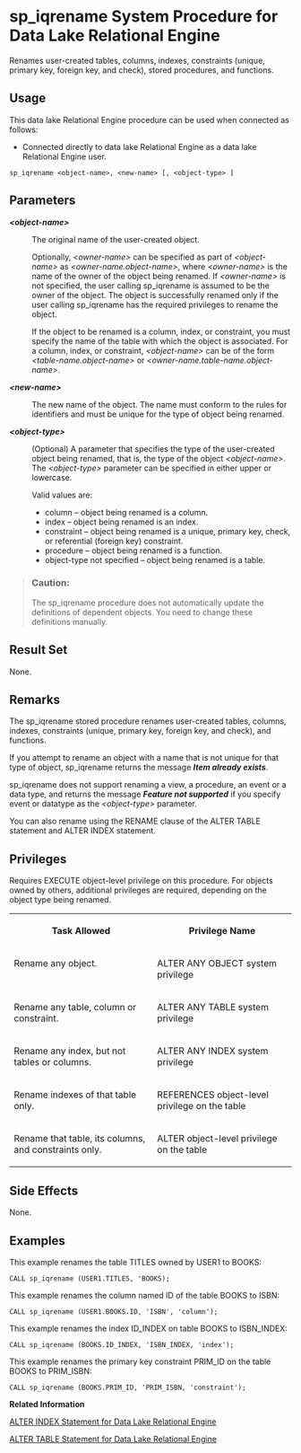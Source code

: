 <!-- loioa5b3c32384f210159da494759a709b3c -->

# sp\_iqrename System Procedure for Data Lake Relational Engine

Renames user-created tables, columns, indexes, constraints \(unique, primary key, foreign key, and check\), stored procedures, and functions.



<a name="loioa5b3c32384f210159da494759a709b3c__section_umy_gqn_14b"/>

## Usage

This data lake Relational Engine procedure can be used when connected as follows:

-   Connected directly to data lake Relational Engine as a data lake Relational Engine user.



```
sp_iqrename <object-name>, <new-name> [, <object-type> ]
```



<a name="loioa5b3c32384f210159da494759a709b3c__iq_refbb_1727"/>

## Parameters


<dl>
<dt><b>

*<object-name\>*

</b></dt>
<dd>

The original name of the user-created object.

Optionally, *<owner-name\>* can be specified as part of *<object-name\>* as *<owner-name.object-name\>*, where *<owner-name\>* is the name of the owner of the object being renamed. If *<owner-name\>* is not specified, the user calling sp\_iqrename is assumed to be the owner of the object. The object is successfully renamed only if the user calling sp\_iqrename has the required privileges to rename the object.

If the object to be renamed is a column, index, or constraint, you must specify the name of the table with which the object is associated. For a column, index, or constraint, *<object-name\>* can be of the form *<table-name.object-name\>* or *<owner-name.table-name.object-name\>*.



</dd><dt><b>

*<new-name\>*

</b></dt>
<dd>

The new name of the object. The name must conform to the rules for identifiers and must be unique for the type of object being renamed.



</dd><dt><b>

*<object-type\>*

</b></dt>
<dd>

\(Optional\) A parameter that specifies the type of the user-created object being renamed, that is, the type of the object *<object-name\>*. The *<object-type\>* parameter can be specified in either upper or lowercase.

Valid values are:

-   column – object being renamed is a column.
-   index – object being renamed is an index.
-   constraint – object being renamed is a unique, primary key, check, or referential \(foreign key\) constraint.
-   procedure – object being renamed is a function.
-   object-type not specified – object being renamed is a table.



</dd>
</dl>

> ### Caution:  
> The sp\_iqrename procedure does not automatically update the definitions of dependent objects. You need to change these definitions manually.



<a name="loioa5b3c32384f210159da494759a709b3c__section_crz_gcd_fbc"/>

## Result Set

None.



<a name="loioa5b3c32384f210159da494759a709b3c__iq_refbb_1730"/>

## Remarks

The sp\_iqrename stored procedure renames user-created tables, columns, indexes, constraints \(unique, primary key, foreign key, and check\), and functions.

If you attempt to rename an object with a name that is not unique for that type of object, sp\_iqrename returns the message ***Item already exists***.

sp\_iqrename does not support renaming a view, a procedure, an event or a data type, and returns the message ***Feature not supported*** if you specify event or datatype as the *<object-type\>* parameter.

You can also rename using the RENAME clause of the ALTER TABLE statement and ALTER INDEX statement.



<a name="loioa5b3c32384f210159da494759a709b3c__iq_refbb_1726"/>

## Privileges

Requires EXECUTE object-level privilege on this procedure. For objects owned by others, additional privileges are required, depending on the object type being renamed.


<table>
<tr>
<th valign="top">

Task Allowed

</th>
<th valign="top">

Privilege Name

</th>
</tr>
<tr>
<td valign="top">

Rename any object.

</td>
<td valign="top">

ALTER ANY OBJECT system privilege

</td>
</tr>
<tr>
<td valign="top">

Rename any table, column or constraint.

</td>
<td valign="top">

ALTER ANY TABLE system privilege

</td>
</tr>
<tr>
<td valign="top">

Rename any index, but not tables or columns.

</td>
<td valign="top">

ALTER ANY INDEX system privilege

</td>
</tr>
<tr>
<td valign="top">

Rename indexes of that table only.

</td>
<td valign="top">

REFERENCES object-level privilege on the table

</td>
</tr>
<tr>
<td valign="top">

Rename that table, its columns, and constraints only.

</td>
<td valign="top">

ALTER object-level privilege on the table

</td>
</tr>
</table>



## Side Effects

None.



<a name="loioa5b3c32384f210159da494759a709b3c__iq_refbb_1731"/>

## Examples

This example renames the table TITLES owned by USER1 to BOOKS:

```
CALL sp_iqrename (USER1.TITLES, 'BOOKS);
```

This example renames the column named ID of the table BOOKS to ISBN:

```
CALL sp_iqrename (USER1.BOOKS.ID, 'ISBN', 'column');
```

This example renames the index ID\_INDEX on table BOOKS to ISBN\_INDEX:

```
CALL sp_iqrename (BOOKS.ID_INDEX, 'ISBN_INDEX, 'index');
```

This example renames the primary key constraint PRIM\_ID on the table BOOKS to PRIM\_ISBN:

```
CALL sp_iqrename (BOOKS.PRIM_ID, 'PRIM_ISBN, 'constraint');
```

**Related Information**  


[ALTER INDEX Statement for Data Lake Relational Engine](../080-sql-statements/alter-index-statement-for-data-lake-relational-engine-a612b20.md "Renames indexes in base or global temporary tables, foreign key role names of indexes and foreign keys explicitly created by a user, or changes the clustered nature of an index on a catalog store table. You can't rename indexes created to enforce key constraints.")

[ALTER TABLE Statement for Data Lake Relational Engine](../080-sql-statements/alter-table-statement-for-data-lake-relational-engine-39f1ec0.md "Modifies a table definition.")

